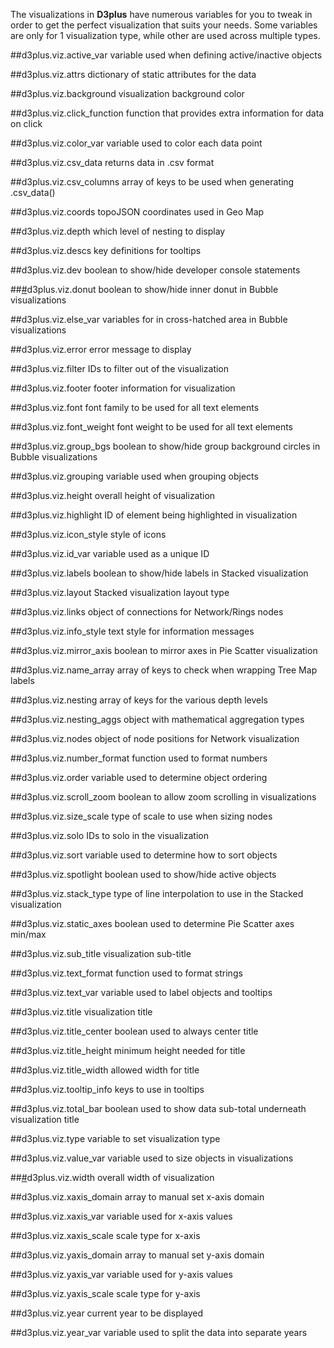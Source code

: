 The visualizations in **D3plus** have numerous variables for you to tweak in order to get the perfect visualization that suits your needs. Some variables are only for 1 visualization type, while other are used across multiple types.

##<a name="active_var">d3plus.viz.active_var</a>
variable used when defining active/inactive objects

##<a name="attrs">d3plus.viz.attrs</a>
dictionary of static attributes for the data

##<a name="background<">d3plus.viz.background</a>
visualization background color

##<a name="click_function">d3plus.viz.click_function</a>
function that provides extra information for data on click

##<a name="color_var">d3plus.viz.color_var</a>
variable used to color each data point

##<a name="csv_data">d3plus.viz.csv_data</a>
returns data in .csv format

##<a name="csv_columns">d3plus.viz.csv_columns</a>
array of keys to be used when generating .csv_data()

##<a name="coords">d3plus.viz.coords</a>
topoJSON coordinates used in Geo Map

##<a name="depth">d3plus.viz.depth</a>
which level of nesting to display

##<a name="descs">d3plus.viz.descs</a>
key definitions for tooltips

##<a name="dev">d3plus.viz.dev</a>
boolean to show/hide developer console statements

##<a name="donut" href="#donut">#</a>d3plus.viz.donut
boolean to show/hide inner donut in Bubble visualizations

##<a name="else_var">d3plus.viz.else_var</a>
variables for in cross-hatched area in Bubble visualizations

##<a name="error">d3plus.viz.error</a>
error message to display

##<a name="filter">d3plus.viz.filter</a>
IDs to filter out of the visualization

##<a name="footer">d3plus.viz.footer</a>
footer information for visualization

##<a name="font">d3plus.viz.font</a>
font family to be used for all text elements

##<a name="font_weight">d3plus.viz.font_weight</a>
font weight to be used for all text elements

##<a name="group_bgs">d3plus.viz.group_bgs</a>
boolean to show/hide group background circles in Bubble visualizations

##<a name="grouping">d3plus.viz.grouping</a>
variable used when grouping objects

##<a name="height">d3plus.viz.height</a>
overall height of visualization

##<a name="highlight">d3plus.viz.highlight</a>
ID of element being highlighted in visualization

##<a name="icon_style">d3plus.viz.icon_style</a>
style of icons

##<a name="id_var">d3plus.viz.id_var</a>
variable used as a unique ID

##<a name="labels">d3plus.viz.labels</a>
boolean to show/hide labels in Stacked visualization

##<a name="layout">d3plus.viz.layout</a>
Stacked visualization layout type

##<a name="links">d3plus.viz.links</a>
object of connections for Network/Rings nodes

##<a name="info_style">d3plus.viz.info_style</a>
text style for information messages

##<a name="mirror_axis">d3plus.viz.mirror_axis</a>
boolean to mirror axes in Pie Scatter visualization

##<a name="name_array">d3plus.viz.name_array</a>
array of keys to check when wrapping Tree Map labels

##<a name="nesting">d3plus.viz.nesting</a>
array of keys for the various depth levels

##<a name="nesting_aggs">d3plus.viz.nesting_aggs</a>
object with mathematical aggregation types

##<a name="nodes">d3plus.viz.nodes</a>
object of node positions for Network visualization

##<a name="number_format">d3plus.viz.number_format</a>
function used to format numbers

##<a name="order">d3plus.viz.order</a>
variable used to determine object ordering

##<a name="scroll_zoom">d3plus.viz.scroll_zoom</a>
boolean to allow zoom scrolling in visualizations

##<a name="size_scale">d3plus.viz.size_scale</a>
type of scale to use when sizing nodes

##<a name="solo">d3plus.viz.solo</a>
IDs to solo in the visualization

##<a name="sort">d3plus.viz.sort</a>
variable used to determine how to sort objects

##<a name="spotlight">d3plus.viz.spotlight</a>
boolean used to show/hide active objects

##<a name="stack_type">d3plus.viz.stack_type</a>
type of line interpolation to use in the Stacked visualization

##<a name="static_axes">d3plus.viz.static_axes</a>
boolean used to determine Pie Scatter axes min/max

##<a name="sub_title">d3plus.viz.sub_title</a>
visualization sub-title

##<a name="text_format">d3plus.viz.text_format</a>
function used to format strings

##<a name="text_var">d3plus.viz.text_var</a>
variable used to label objects and tooltips

##<a name="title">d3plus.viz.title</a>
visualization title

##<a name="title_center">d3plus.viz.title_center</a>
boolean used to always center title

##<a name="title_height">d3plus.viz.title_height</a>
minimum height needed for title

##<a name="title_width">d3plus.viz.title_width</a>
allowed width for title

##<a name="tooltip_info">d3plus.viz.tooltip_info</a>
keys to use in tooltips

##<a name="total_bar">d3plus.viz.total_bar</a>
boolean used to show data sub-total underneath visualization title

##<a name="type">d3plus.viz.type</a>
variable to set visualization type

##<a name="value_var">d3plus.viz.value_var</a>
variable used to size objects in visualizations

##<a name="width" href="#width">#</a>d3plus.viz.width
overall width of visualization

##<a name="xaxis_domain">d3plus.viz.xaxis_domain</a>
array to manual set x-axis domain

##<a name="xaxis_var">d3plus.viz.xaxis_var</a>
variable used for x-axis values

##<a name="xaxis_scale">d3plus.viz.xaxis_scale</a>
scale type for x-axis

##<a name="yaxis_domain">d3plus.viz.yaxis_domain</a>
array to manual set y-axis domain

##<a name="yaxis_var">d3plus.viz.yaxis_var</a>
variable used for y-axis values

##<a name="yaxis_scale">d3plus.viz.yaxis_scale</a>
scale type for y-axis

##<a name="year">d3plus.viz.year</a>
current year to be displayed

##<a name="year_var">d3plus.viz.year_var</a>
variable used to split the data into separate years